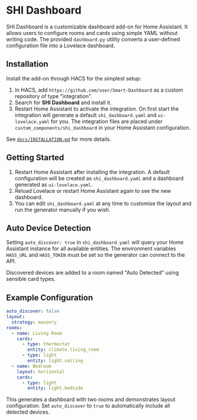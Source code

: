 # SHI Dashboard

SHI Dashboard is a customizable dashboard add-on for Home Assistant. It allows users to configure rooms and cards using simple YAML without writing code. The provided `dashboard.py` utility converts a user-defined configuration file into a Lovelace dashboard.

## Installation

Install the add-on through HACS for the simplest setup:
1. In HACS, add `https://github.com/user/Smart-Dashboard` as a custom repository of type "integration".
2. Search for **SHI Dashboard** and install it.
3. Restart Home Assistant to activate the integration. On first start the integration will
   generate a default `shi_dashboard.yaml` and `ui-lovelace.yaml` for you.
   The integration files are placed under `custom_components/shi_dashboard` in
   your Home Assistant configuration.

See [`docs/INSTALLATION.md`](docs/INSTALLATION.md) for more details.

## Getting Started

1. Restart Home Assistant after installing the integration.
   A default configuration will be created as `shi_dashboard.yaml` and a dashboard
   generated as `ui-lovelace.yaml`.
2. Reload Lovelace or restart Home Assistant again to see the new dashboard.
3. You can edit `shi_dashboard.yaml` at any time to customise the layout and run
   the generator manually if you wish.

## Auto Device Detection

Setting `auto_discover: true` in `shi_dashboard.yaml` will query your Home Assistant instance for all available entities. The environment variables `HASS_URL` and `HASS_TOKEN` must be set so the generator can connect to the API.

Discovered devices are added to a room named "Auto Detected" using sensible card types.

## Example Configuration

```yaml
auto_discover: false
layout:
  strategy: masonry
rooms:
  - name: Living Room
    cards:
      - type: thermostat
        entity: climate.living_room
      - type: light
        entity: light.ceiling
  - name: Bedroom
    layout: horizontal
    cards:
      - type: light
        entity: light.bedside
```

This generates a dashboard with two rooms and demonstrates layout configuration. Set `auto_discover` to `true` to automatically include all detected devices.
